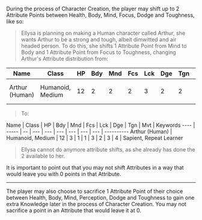 During the process of Character Creation, the player may shift up to 2 Attribute Points between Health, Body, Mind, Focus, Dodge and Toughness, like so:

> Ellysa is planning on making a Human character called Arthur, she wants Arthur to be a strong and tough, albeit dimwitted and air headed person. To do this, she shifts 1 Attribute Point from Mind to Body and 1 Attribute Point from Focus to Toughness, changing Arthur's Attribute distribution from:

Name | Class | HP | Bdy | Mnd | Fcs | Lck | Dge | Tgn | Mvt | Keywords
---- | ----- | -- | --- | --- | --- | --- | --- | --- | --- | ----------
Arthur (Human) | Humanoid, Medium | 12 | 2 | 2 | 2 | 3 | 2 | 2 | 4 | Sapient, Repeat Learner

> To:

Name | Class | HP | Bdy | Mnd | Fcs | Lck | Dge | Tgn | Mvt | Keywords
---- | ----- | -- | --- | --- | --- | --- | --- | --- | ----------
Arthur (Human) | Humanoid, Medium | 12 | 3 | 1 | 1 | 3 | 2 | 3 | 4 | Sapient, Repeat Learner

> Ellysa cannot do anymore attribute shifts, as she already has done the 2 available to her.

It is important to point out that you may not shift Attributes in a way that would leave you with 0 points in that Attribute.

___

The player may also choose to sacrifice 1 Attribute Point of their choice between Health, Body, Mind, Perception, Dodge and Toughness to gain one extra Knowledge later in the process of Character Creation. You may not sacrifice a point in an Attribute that would leave it at 0.